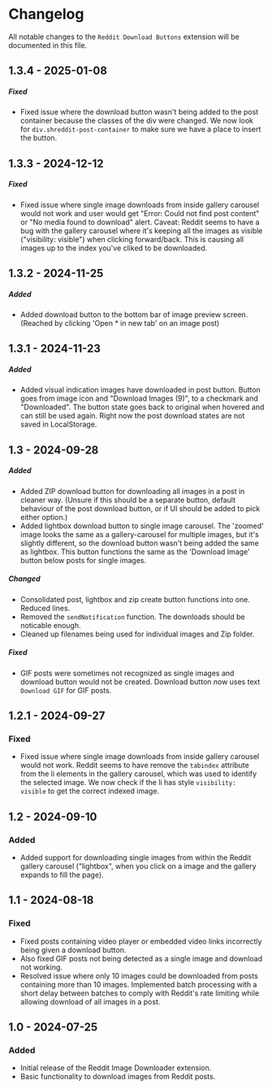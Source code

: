 # Changelog

All notable changes to the `Reddit Download Buttons` extension will be documented in this file.

## 1.3.4 - 2025-01-08

##### Fixed

- Fixed issue where the download button wasn't being added to the post container because the classes of the div were changed. We now look for `div.shreddit-post-container` to make sure we have a place to insert the button.

## 1.3.3 - 2024-12-12

##### Fixed

- Fixed issue where single image downloads from inside gallery carousel would not work and user would get "Error: Could not find post content" or "No media found to download" alert. Caveat: Reddit seems to have a bug with the gallery carousel where it's keeping all the images as visible ("visibility: visible") when clicking forward/back. This is causing all images up to the index you've cliked to be downloaded.

## 1.3.2 - 2024-11-25

##### Added

- Added download button to the bottom bar of image preview screen. (Reached by clicking 'Open * in new tab' on an image post)

## 1.3.1 - 2024-11-23

##### Added

- Added visual indication images have downloaded in post button. Button goes from image icon and "Download Images (9)", to a checkmark and "Downloaded". The button state goes back to original when hovered and can still be used again. Right now the post download states are not saved in LocalStorage.

## 1.3 - 2024-09-28

##### Added

- Added ZIP download button for downloading all images in a post in cleaner way. (Unsure if this should be a separate button, default behaviour of the post download button, or if UI should be added to pick either option.)
- Added lightbox download button to single image carousel. The 'zoomed' image looks the same as a gallery-carousel for multiple images, but it's slightly different, so the download button wasn't being added the same as lightbox. This button functions the same as the 'Download Image' button below posts for single images.

##### Changed

- Consolidated post, lightbox and zip create button functions into one. Reduced lines.
- Removed the `sendNotification` function. The downloads should be noticable enough.
- Cleaned up filenames being used for individual images and Zip folder.

##### Fixed

- GIF posts were sometimes not recognized as single images and download button would not be created. Download button now uses text `Download GIF` for GIF posts.

## 1.2.1 - 2024-09-27

### Fixed

- Fixed issue where single image downloads from inside gallery carousel would not work. Reddit seems to have remove the `tabindex` attribute from the li elements in the gallery carousel, which was used to identify the selected image. We now check if the li has style `visibility: visible` to get the correct indexed image.

## 1.2 - 2024-09-10

### Added

- Added support for downloading single images from within the Reddit gallery carousel ("lightbox", when you click on a image and the gallery expands to fill the page).

## 1.1 - 2024-08-18

### Fixed

- Fixed posts containing video player or embedded video links incorrectly being given a download button.
- Also fixed GIF posts not being detected as a single image and download not working.
- Resolved issue where only 10 images could be downloaded from posts containing more than 10 images. Implemented batch processing with a short delay between batches to comply with Reddit's rate limiting while allowing download of all images in a post.

## 1.0 - 2024-07-25

### Added

- Initial release of the Reddit Image Downloader extension.
- Basic functionality to download images from Reddit posts.
